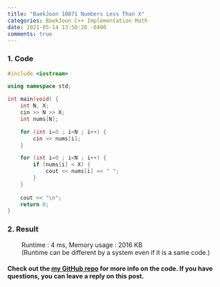 ```yaml
---
title: "BaekJoon 10871 Numbers Less Than X"
categories: BaekJoon C++ Implementation Math
date: 2021-05-14 13:50:28 -0400
comments: true
---
```


### 1. Code
```cpp
#include <iostream>

using namespace std;

int main(void) {
    int N, X;
    cin >> N >> X;
    int nums[N];

    for (int i=0 ; i<N ; i++) {
        cin >> nums[i];
    }

    for (int i=0 ; i<N ; i++) {
        if (nums[i] < X) {
            cout << nums[i] << " ";
        }
    }
    
    cout << "\n";
    return 0;
}
```

### 2. Result
&nbsp;&nbsp;&nbsp;&nbsp;&nbsp;&nbsp;&nbsp;&nbsp;Runtime : 4 ms, Memory usage : 2016 KB  
&nbsp;&nbsp;&nbsp;&nbsp;&nbsp;&nbsp;&nbsp;&nbsp;(Runtime can be different by a system even if it is a same code.)

#### Check out the [my GitHub repo][hyuk-gh] for more info on the code. If you have questions, you can leave a reply on this post.
[hyuk-gh]: https://github.com/dlgur1994/StudyAlgorithms
